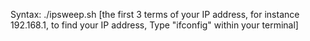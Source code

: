 Syntax: ./ipsweep.sh [the first 3 terms of your IP address, for instance 192.168.1, to find your IP address, Type "ifconfig" within your terminal]
